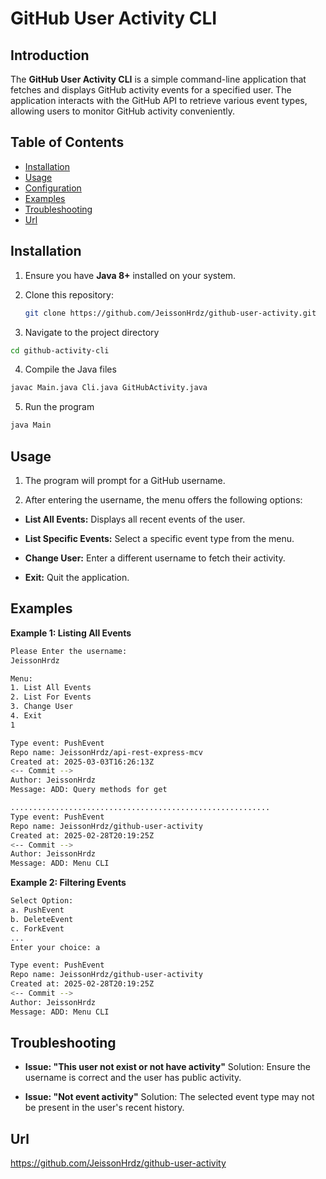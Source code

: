
# GitHub User Activity CLI

## Introduction
The **GitHub User Activity CLI** is a simple command-line application that fetches and displays GitHub activity events for a specified user. The application interacts with the GitHub API to retrieve various event types, allowing users to monitor GitHub activity conveniently.

## Table of Contents
- [Installation](#installation)
- [Usage](#usage)
- [Configuration](#configuration)
- [Examples](#examples)
- [Troubleshooting](#troubleshooting)
- [Url](#troubleshooting)


## Installation
1. Ensure you have **Java 8+** installed on your system.
2. Clone this repository:
   ```sh
   git clone https://github.com/JeissonHrdz/github-user-activity.git
   ```

3. Navigate to the project directory
  ```sh
cd github-activity-cli
 ```
4. Compile the Java files

```sh
javac Main.java Cli.java GitHubActivity.java
 ```
5. Run the program 
``` sh
java Main
 ```

## Usage
1. The program will prompt for a GitHub username.

2. After entering the username, the menu offers the following options:

* **List All Events:** Displays all recent events of the user.

* **List Specific Events:** Select a specific event type from the menu.

* **Change User:** Enter a different username to fetch their activity.

* **Exit:** Quit the application.

## Examples
**Example 1: Listing All Events**
```sh
Please Enter the username:
JeissonHrdz

Menu:
1. List All Events
2. List For Events
3. Change User
4. Exit
1

Type event: PushEvent
Repo name: JeissonHrdz/api-rest-express-mcv
Created at: 2025-03-03T16:26:13Z
<-- Commit --> 
Author: JeissonHrdz
Message: ADD: Query methods for get

..........................................................
Type event: PushEvent
Repo name: JeissonHrdz/github-user-activity
Created at: 2025-02-28T20:19:25Z
<-- Commit --> 
Author: JeissonHrdz
Message: ADD: Menu CLI
```
**Example 2: Filtering Events**
```sh
Select Option:
a. PushEvent
b. DeleteEvent
c. ForkEvent
...
Enter your choice: a

Type event: PushEvent
Repo name: JeissonHrdz/github-user-activity
Created at: 2025-02-28T20:19:25Z
<-- Commit --> 
Author: JeissonHrdz
Message: ADD: Menu CLI
```
## Troubleshooting

* **Issue: "This user not exist or not have activity"** Solution: Ensure the username is correct and the user has public activity.

* **Issue: "Not event activity"** Solution: The selected event type may not be present in the user's recent history.

## Url 

https://github.com/JeissonHrdz/github-user-activity




